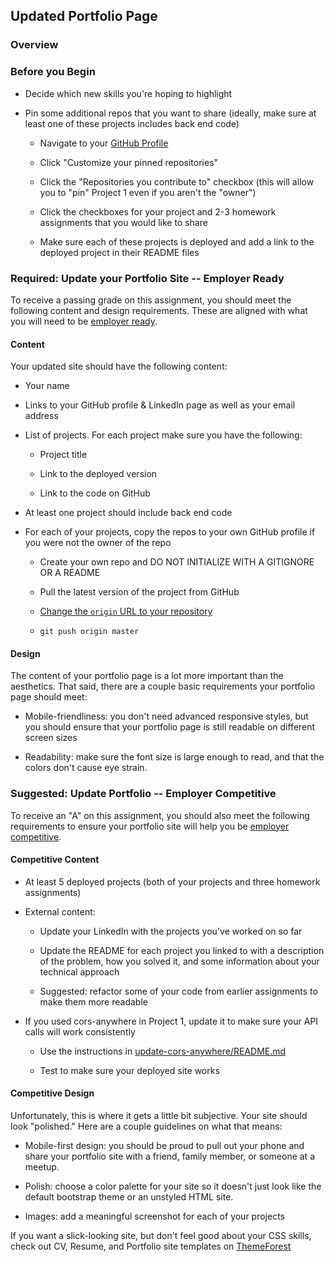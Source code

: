 ## Updated Portfolio Page

### Overview

<!-- Project 2 is over! It's time to update your portfolio with what you've accomplished since Project 1.

If you are opting out of career services, this is *still a required assignment*. Part of being a web developer means being a part of a community. Having a place to share your projects is *necessary* if you're applying for jobs, but is still *critical* on your journey as a developer. -->

### Before you Begin

<!-- * Revisit your portfolio page

  * Think about what you've accomplished since the last time you updated this -->

  * Decide which new skills you're hoping to highlight

* Pin some additional repos that you want to share (ideally, make sure at least one of these projects includes back end code)

  * Navigate to your [GitHub Profile](https://github.com/USERNAME?tab=repositories)

  * Click "Customize your pinned repositories"

  * Click the "Repositories you contribute to" checkbox (this will allow you to "pin" Project 1 even if you aren't the "owner")

  * Click the checkboxes for your project and 2-3 homework assignments that you would like to share

  * Make sure each of these projects is deployed and add a link to the deployed project in their README files

### Required: Update your Portfolio Site -- Employer Ready

To receive a passing grade on this assignment, you should meet the following content and design requirements. These are aligned with what you will need to be
[employer ready](https://drive.google.com/file/d/0BwhzeIUMYf1nV2JQcGdkU3ktcnFBLUZ4X09VSXliTUtJZWsw/view).

#### Content

Your updated site should have the following content:

* Your name

* Links to your GitHub profile & LinkedIn page as well as your email address

* List of projects. For each project make sure you have the following:

  * Project title

  * Link to the deployed version

  * Link to the code on GitHub

* At least one project should include back end code

* For each of your projects, copy the repos to your own GitHub profile if you were not the owner of the repo

  * Create your own repo and DO NOT INITIALIZE WITH A GITIGNORE OR A README

  * Pull the latest version of the project from GitHub

  * [Change the `origin` URL to your repository](https://help.github.com/articles/changing-a-remote-s-url/)

  * `git push origin master`

#### Design

The content of your portfolio page is a lot more important than the aesthetics. That said, there are a couple basic requirements your portfolio page should meet:

* Mobile-friendliness: you don't need advanced responsive styles, but you should ensure that your portfolio page is still readable on different screen sizes

* Readability: make sure the font size is large enough to read, and that the colors don't cause eye strain.

### Suggested: Update Portfolio -- Employer Competitive

To receive an "A" on this assignment, you should also meet the following requirements
to ensure your portfolio site will help you be [employer competitive](https://drive.google.com/file/d/0BwhzeIUMYf1nV2JQcGdkU3ktcnFBLUZ4X09VSXliTUtJZWsw/view).

#### Competitive Content

* At least 5 deployed projects (both of your projects and three homework assignments)

* External content:

  * Update your LinkedIn with the projects you've worked on so far

  * Update the README for each project you linked to with a description of the problem,
  how you solved it, and some information about your technical approach

  * Suggested: refactor some of your code from earlier assignments to make them more readable

* If you used cors-anywhere in Project 1, update it to make sure your API calls will work consistently

  * Use the instructions in [update-cors-anywhere/README.md](./update-cors-anywhere/README.md)

  * Test to make sure your deployed site works

#### Competitive Design

Unfortunately, this is where it gets a little bit subjective. Your site should look
"polished." Here are a couple guidelines on what that means:

* Mobile-first design: you should be proud to pull out your phone and share
your portfolio site with a friend, family member, or someone at a meetup.

* Polish: choose a color palette for your site so it doesn't just look like
the default bootstrap theme or an unstyled HTML site.

* Images: add a meaningful screenshot for each of your projects

If you want a slick-looking site, but don't feel good about your CSS skills,
check out CV, Resume, and Portfolio site templates on [ThemeForest](https://themeforest.net/category/site-templates?tags=cv,resume,portfolio)
